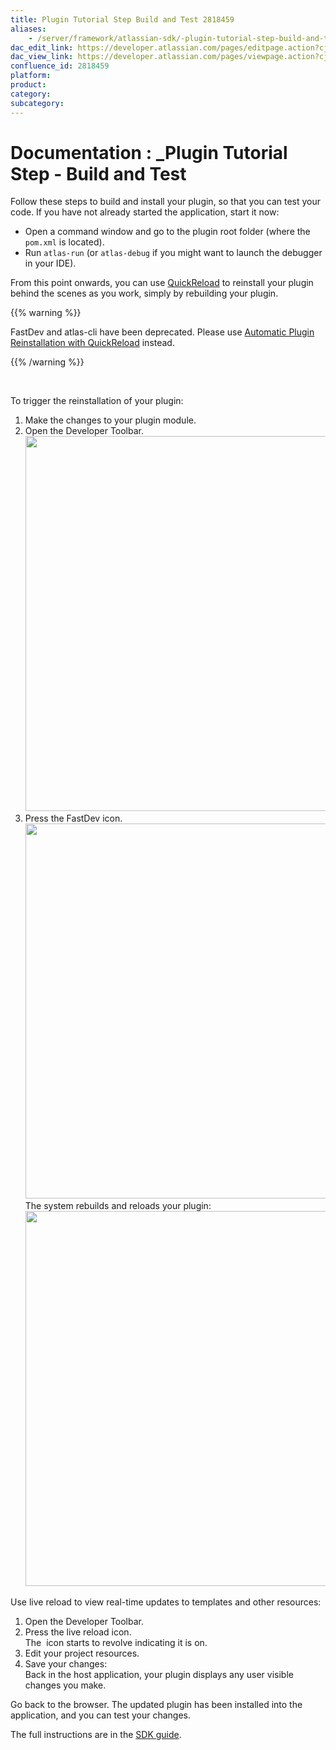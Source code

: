 ```yaml
---
title: Plugin Tutorial Step Build and Test 2818459
aliases:
    - /server/framework/atlassian-sdk/-plugin-tutorial-step-build-and-test-2818459.html
dac_edit_link: https://developer.atlassian.com/pages/editpage.action?cjm=wozere&pageId=2818459
dac_view_link: https://developer.atlassian.com/pages/viewpage.action?cjm=wozere&pageId=2818459
confluence_id: 2818459
platform:
product:
category:
subcategory:
---
```

# Documentation : \_Plugin Tutorial Step - Build and Test

Follow these steps to build and install your plugin, so that you can test your code. If you have not already started the application, start it now:

-   Open a command window and go to the plugin root folder (where the `pom.xml` is located).
-   Run `atlas-run` (or `atlas-debug` if you might want to launch the debugger in your IDE).

From this point onwards, you can use [QuickReload](https://developer.atlassian.com/docs/developer-tools/automatic-plugin-reinstallation-with-quickreload) to reinstall your plugin behind the scenes as you work, simply by rebuilding your plugin.

{{% warning %}}

FastDev and atlas-cli have been deprecated. Please use [Automatic Plugin Reinstallation with QuickReload](https://developer.atlassian.com/docs/developer-tools/automatic-plugin-reinstallation-with-quickreload) instead.

{{% /warning %}}

 

To trigger the reinstallation of your plugin:

1.  Make the changes to your plugin module.
2.  Open the Developer Toolbar.  
    <img src="/server/framework/atlassian-sdk/images/fastdev1.png" width="600" />
3.  Press the FastDev icon.  
    <img src="/server/framework/atlassian-sdk/images/fastdev2.png" width="600" />  
    The system rebuilds and reloads your plugin:  
    <img src="/server/framework/atlassian-sdk/images/fastdev3.png" width="600" />

Use live reload to view real-time updates to templates and other resources:

1.  Open the Developer Toolbar.
2.  Press the live reload icon.  
    The  icon starts to revolve indicating it is on.
3.  Edit your project resources.
4.  Save your changes:  
    Back in the host application, your plugin displays any user visible changes you make. 

Go back to the browser. The updated plugin has been installed into the application, and you can test your changes.

The full instructions are in the [SDK guide](/server/framework/atlassian-sdk/working-with-the-sdk).

















































































































































































































































































































